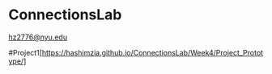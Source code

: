 # ConnectionsLab
hz2776@nyu.edu

#Project1[https://hashimzia.github.io/ConnectionsLab/Week4/Project_Prototype/]
